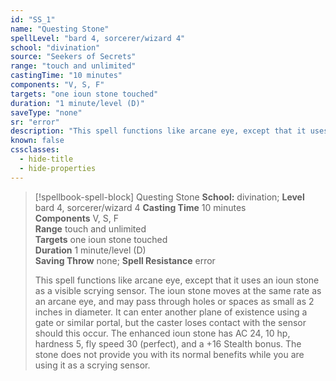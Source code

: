 ```yaml
---
id: "SS_1"
name: "Questing Stone"
spellLevel: "bard 4, sorcerer/wizard 4"
school: "divination"
source: "Seekers of Secrets"
range: "touch and unlimited"
castingTime: "10 minutes"
components: "V, S, F"
targets: "one ioun stone touched"
duration: "1 minute/level (D)"
saveType: "none"
sr: "error"
description: "This spell functions like arcane eye, except that it uses an ioun stone as a visible scrying sensor. The ioun stone moves at the same rate as an arcane eye, and may pass through holes or spaces as small as 2 inches in diameter. It can enter another plane of existence using a gate or similar portal, but the caster loses contact with the sensor should this occur. The enhanced ioun stone has AC 24, 10 hp, hardness 5, fly speed 30 (perfect), and a +16 Stealth bonus. The stone does not provide you with its normal benefits while you are using it as a scrying sensor."
known: false
cssclasses:
  - hide-title
  - hide-properties
---
```


> [!spellbook-spell-block] Questing Stone
> **School:** divination; **Level** bard 4, sorcerer/wizard 4
> **Casting Time** 10 minutes  
> **Components** V, S, F  
> **Range** touch and unlimited  
> **Targets** one ioun stone touched  
> **Duration** 1 minute/level (D)  
> **Saving Throw** none; **Spell Resistance** error
> 
> This spell functions like arcane eye, except that it uses an ioun stone as a visible scrying sensor. The ioun stone moves at the same rate as an arcane eye, and may pass through holes or spaces as small as 2 inches in diameter. It can enter another plane of existence using a gate or similar portal, but the caster loses contact with the sensor should this occur. The enhanced ioun stone has AC 24, 10 hp, hardness 5, fly speed 30 (perfect), and a +16 Stealth bonus. The stone does not provide you with its normal benefits while you are using it as a scrying sensor.